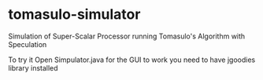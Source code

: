 # tomasulo-simulator
Simulation of Super-Scalar Processor running Tomasulo's Algorithm with Speculation  

To try it Open Simpulator.java
for the GUI to work you need to have jgoodies library installed
